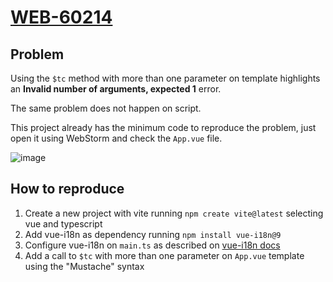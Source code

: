 # [WEB-60214](https://youtrack.jetbrains.com/issue/WEB-60214/Vue-template-false-positive-error-on-i18n-tc)

## Problem
Using the `$tc` method with more than one parameter on template highlights an **Invalid number of arguments, expected 1** error.

The same problem does not happen on script.

This project already has the minimum code to reproduce the problem, just open it using WebStorm and check the `App.vue` file.

![image](https://user-images.githubusercontent.com/3721845/228375678-fa651aac-f719-4edf-b878-020fe617bf1b.png)

## How to reproduce
1. Create a new project with vite running `npm create vite@latest` selecting vue and typescript
2. Add vue-i18n as dependency running `npm install vue-i18n@9`
3. Configure vue-i18n on `main.ts` as described on [vue-i18n docs](https://vue-i18n.intlify.dev/guide/installation.html)
4. Add a call to `$tc` with more than one parameter on `App.vue` template using the "Mustache" syntax 
